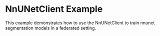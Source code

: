 # NnUNetClient Example

This example demonstrates how to use the NnUNetClient to train nnunet segmentation models in a federated setting.
